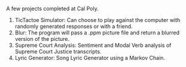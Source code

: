 A few projects completed at Cal Poly. 
1. TicTactoe Simulator: Can choose to play against the computer with randomly generated responses or with a friend. 
2. Blur: The program will pass a .ppm picture file and return a blurred version of the picture.
3. Supreme Court Analysis: Sentiment and Modal Verb analysis of Supreme Court Justice transcripts. 
4. Lyric Generator: Song Lyric Generator using a Markov Chain.
